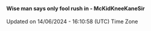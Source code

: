 #### Wise man says only fool rush in - McKidKneeKaneSir
Updated on 14/06/2024 - 16:10:58 (UTC) Time Zone
